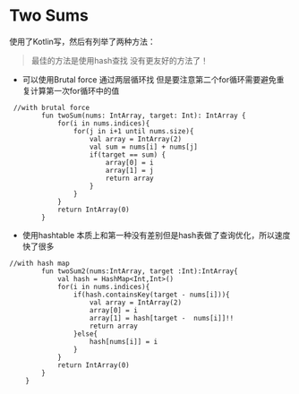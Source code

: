 # Two Sums 
使用了Kotlin写，然后有列举了两种方法：

> 最佳的方法是使用hash查找 没有更友好的方法了！

- 可以使用Brutal force 通过两层循环找 但是要注意第二个for循环需要避免重复计算第一次for循环中的值    
````
 //with brutal force
        fun twoSum(nums: IntArray, target: Int): IntArray {
            for(i in nums.indices){
                for(j in i+1 until nums.size){
                    val array = IntArray(2)
                    val sum = nums[i] + nums[j]
                    if(target == sum) {
                        array[0] = i
                        array[1] = j
                        return array
                    }
                }
            }
            return IntArray(0)
        }
````

-   使用hashtable 本质上和第一种没有差别但是hash表做了查询优化，所以速度快了很多
```
//with hash map
        fun twoSum2(nums:IntArray, target :Int):IntArray{
            val hash = HashMap<Int,Int>()
            for(i in nums.indices){
                if(hash.containsKey(target - nums[i])){
                    val array = IntArray(2)
                    array[0] = i
                    array[1] = hash[target -  nums[i]]!!
                    return array
                }else{
                    hash[nums[i]] = i
                }
            }
            return IntArray(0)
        }
    }
```